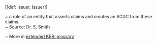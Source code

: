 [[def: issuer, Issuer]]

~ a role of an entity that asserts claims and creates an ACDC from these claims.  
~ Source: Dr. S. Smith

~ More in <a href="https://weboftrust.github.io/WOT-terms/docs/glossary/issuer">extended KERI glossary</a>
